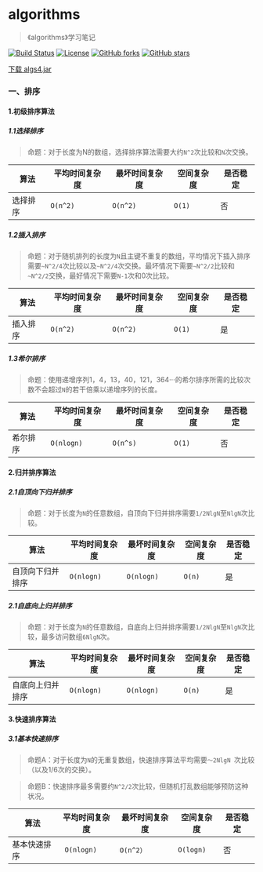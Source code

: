 # algorithms
>《algorithms》学习笔记

[![Build Status](https://img.shields.io/travis/otale/tale.svg?style=flat-square)](https://github.com/saowu/algorithms)
[![License](https://img.shields.io/badge/license-MIT-4EB1BA.svg?style=flat-square)](https://github.com/saowu/algorithms)
[![GitHub forks](https://img.shields.io/github/forks/saowu/algorithms.svg?style=flat-square)](https://github.com/saowu/algorithms/network)
[![GitHub stars](https://img.shields.io/github/stars/saowu/algorithms.svg?style=flat-square)](https://github.com/saowu/algorithms/stargazers)

[下载 algs4.jar](https://algs4.cs.princeton.edu/code/algs4.jar)

### 一、排序
#### 1.初级排序算法
##### 1.1选择排序

>命题：对于长度为N的数组，选择排序算法需要大约`N^2`次比较和`N`次交换。

算法 | 平均时间复杂度 | 最坏时间复杂度 | 空间复杂度 | 是否稳定
---|---|---|---|---|
选择排序 | `O(n^2)` | `O(n^2)` | ` O(1) ` | 否
##### 1.2插入排序
>命题：对于随机排列的长度为` N `且主键不重复的数组，平均情况下插入排序需要` ~N^2/4 `次比较以及` ~N^2/4 `次交换。最坏情况下需要` ~N^2/2 `比较和` ~N^2/2 `交换，最好情况下需要` N-1 `次和0次比较。

算法 | 平均时间复杂度 | 最坏时间复杂度 | 空间复杂度 | 是否稳定
---|---|---|---|---|
插入排序 | ` O(n^2) ` | ` O(n^2) ` | ` O(1) ` | 是

##### 1.3希尔排序
>命题：使用递增序列1，4，13，40，121，364···的希尔排序所需的比较次数不会超过` N `的若干倍乘以递增序列的长度。

算法 | 平均时间复杂度 | 最坏时间复杂度 | 空间复杂度 | 是否稳定
---|---|---|---|---|
希尔排序 | ` O(nlogn) ` | ` O(n^s) ` | ` O(1) ` | 否

#### 2.归并排序算法
##### 2.1自顶向下归并排序
>命题：对于长度为` N `的任意数组，自顶向下归并排序需要` 1/2NlgN `至` NlgN `次比较。

算法 | 平均时间复杂度 | 最坏时间复杂度 | 空间复杂度 | 是否稳定
---|---|---|---|---|
自顶向下归并排序 | ` O(nlogn) ` | ` O(nlogn) ` | ` O(n) ` | 是


##### 2.1自底向上归并排序
>命题：对于长度为` N `的任意数组，自底向上归并排序需要` 1/2NlgN `至` NlgN `次比较，最多访问数组` 6NlgN `次。

算法 | 平均时间复杂度 | 最坏时间复杂度 | 空间复杂度 | 是否稳定
---|---|---|---|---|
自底向上归并排序 | ` O(nlogn) ` | ` O(nlogn) ` | ` O(n) ` | 是


#### 3.快速排序算法
##### 3.1基本快速排序
>命题A：对于长度为` N `的无重复数组，快速排序算法平均需要`～2NlgN `次比较（以及1/6次的交换）。

>命题B：快速排序最多需要约`N^2/2`次比较，但随机打乱数组能够预防这种状况。

算法 | 平均时间复杂度 | 最坏时间复杂度 | 空间复杂度 | 是否稳定
---|---|---|---|---|
基本快速排序 | ` O(nlogn)` | ` O(n^2） ` | ` O(logn) ` | 否
